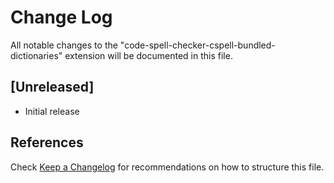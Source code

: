 # Change Log

All notable changes to the "code-spell-checker-cspell-bundled-dictionaries" extension will be documented in this file.

## [Unreleased]

- Initial release

## References

Check [Keep a Changelog](http://keepachangelog.com/) for recommendations on how to structure this file.
